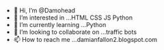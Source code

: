 - 👋 Hi, I’m @Damohead
- 👀 I’m interested in ...HTML CSS JS Python
- 🌱 I’m currently learning ...Python
- 💞️ I’m looking to collaborate on ...traffic bots
- 📫 How to reach me ...damianfallon2.blogspot.com

<!---
Damohead/Damohead is a ✨ special ✨ repository because its `README.md` (this file) appears on your GitHub profile.
You can click the Preview link to take a look at your changes.
--->
